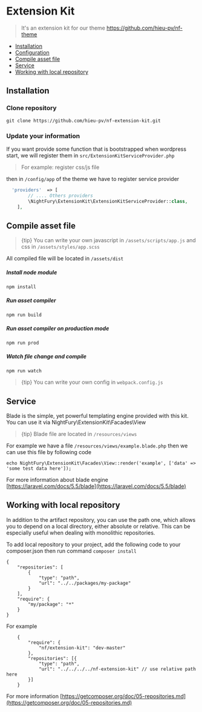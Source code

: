 # Extension Kit
 > It's an extension kit for our theme https://github.com/hieu-pv/nf-theme 
 
- [Installation](#installation)
- [Configuration](#configuration)
- [Compile asset file](#compiler)
- [Service](#service)
- [Working with local repository](#local-reposoitory)

 
<a name="installation"></a>
## Installation

### Clone repository
```
git clone https://github.com/hieu-pv/nf-extension-kit.git 
```

<a name="configuration"></a>

### Update your information

If you want provide some function that is bootstrapped when wordpress start, we will register them in `src/ExtensionKitServiceProvider.php`

> For example: register css/js file


then in `/config/app` of the theme we have to register service provider

```php
  'providers'  => [
        // .... Others providers 
        \NightFury\ExtensionKit\ExtensionKitServiceProvider::class,
    ],
```

<a name="compiler"></a>

## Compile asset file

> {tip} You can write your own javascript in `/assets/scripts/app.js`
> and css in `/assets/styles/app.scss`

All compiled file will be located in `/assets/dist`

##### Install node module

```
npm install
```

##### Run asset compiler

```
npm run build
```

##### Run asset compiler on production mode

```
npm run prod
```

##### Watch file change and compile

```
npm run watch
```

> {tip} You can write your own config in `webpack.config.js`

<a name="service"></a>
## Service

Blade is the simple, yet powerful templating engine provided with this kit. You can use it via NightFury\ExtensionKit\Facades\View 

> {tip} Blade file are located in `/resources/views`

For example we have a file `/resources/views/example.blade.php` then we can use this file by following code

```
echo NightFury\ExtensionKit\Facades\View::render('example', ['data' => 'some test data here']);
```

For more information about blade engine [https://laravel.com/docs/5.5/blade](https://laravel.com/docs/5.5/blade)


<a name="local-reposoitory"></a>
## Working with local repository

In addition to the artifact repository, you can use the path one, which allows you to depend on a local directory, either absolute or relative. This can be especially useful when dealing with monolithic repositories.

To add local repository to your project, add the following code to your composer.json then run command `composer install`

```
{
    "repositories": [
        {
            "type": "path",
            "url": "../../packages/my-package"
        }
    ],
    "require": {
        "my/package": "*"
    }
}
```

For example 

```
    {
        "require": {
            "nf/extension-kit": "dev-master"
        },
        "repositories": [{
            "type": "path",
            "url": "../../../../nf-extension-kit" // use relative path here
        }]
    }
```
For more information [https://getcomposer.org/doc/05-repositories.md](https://getcomposer.org/doc/05-repositories.md)
